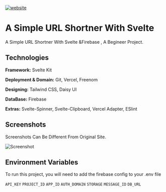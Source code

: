 [![website](https://img.shields.io/badge/Click%20On%20Me%20To%20Visit%20Website-shrturl.tk-important)](shrturl.tk)


# A Simple URL Shortner With Svelte

A Simple URL Shortner With Svelte &Firebase , A Begineer Project.


## Technologies

**Framework:** Svelte Kit

**Deployment & Domain:** Git, Vercel, Freenom

**Designing:** Tailwind CSS, Daisy UI

**DataBase:** Firebase

**Extras:** Svelte-Spinner, Svelte-Clipboard, Vercel Adapter, ESlint


  
## Screenshots

Screenshots Can Be Different From Original Site.

![Screenshot](https://i.ibb.co/yYshrr0/image-2021-08-14-195018.png)

  
## Environment Variables

To run this project, you will need to add the firebase config to your .env file

`API_KEY`
`PROJECT_ID` 
`APP_ID`
`AUTH_DOMAIN`
`STORAGE`
`MESSAGE_ID`
`DB_URL`

